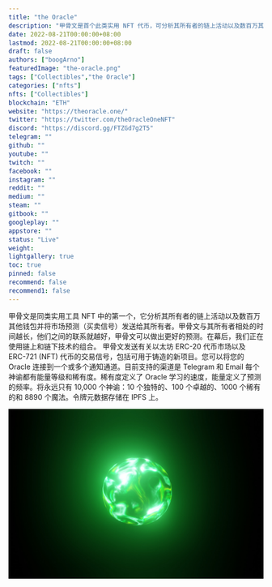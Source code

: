 ```yaml
---
title: "the Oracle"
description: "甲骨文是首个此类实用 NFT 代币，可分析其所有者的链上活动以及数百万其他账户并发送交易信号"
date: 2022-08-21T00:00:00+08:00
lastmod: 2022-08-21T00:00:00+08:00
draft: false
authors: ["boogArno"]
featuredImage: "the-oracle.png"
tags: ["Collectibles","the Oracle"]
categories: ["nfts"]
nfts: ["Collectibles"]
blockchain: "ETH"
website: "https://theoracle.one/"
twitter: "https://twitter.com/theOracleOneNFT"
discord: "https://discord.gg/FTZGd7g2T5"
telegram: ""
github: ""
youtube: ""
twitch: ""
facebook: ""
instagram: ""
reddit: ""
medium: ""
steam: ""
gitbook: ""
googleplay: ""
appstore: ""
status: "Live"
weight: 
lightgallery: true
toc: true
pinned: false
recommend: false
recommend1: false
---
```

甲骨文是同类实用工具 NFT 中的第一个，它分析其所有者的链上活动以及数百万其他钱包并将市场预测（买卖信号）发送给其所有者。甲骨文与其所有者相处的时间越长，他们之间的联系就越好，甲骨文可以做出更好的预测。在幕后，我们正在使用链上和链下技术的组合。
甲骨文发送有关以太坊 ERC-20 代币市场以及 ERC-721 (NFT) 代币的交易信号，包括可用于铸造的新项目。您可以将您的 Oracle 连接到一个或多个通知通道。目前支持的渠道是 Telegram 和 Email
每个神谕都有能量等级和稀有度。稀有度定义了 Oracle 学习的速度，能量定义了预测的频率。将永远只有 10,000 个神谕：10 个独特的、100 个卓越的、1000 个稀有的和 8890 个魔法。令牌元数据存储在 IPFS 上。

![theoracle-dapp-collectibles-ethereum-image3_66349cb8b3302c6bc50c8299679f1116](theoracle-dapp-collectibles-ethereum-image3_66349cb8b3302c6bc50c8299679f1116.png)